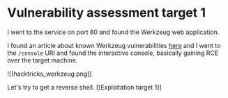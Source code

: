 # Vulnerability assessment target 1

I went to the service on port 80 and found the Werkzeug web application.

I found an article about known Werkzeug vulnerabilities [here](https://book.hacktricks.xyz/pentesting/pentesting-web/werkzeug) and I went to the `/console` URI and found the interactive console, basically gaining RCE over the target machine.

![[hacktricks_werkzeug.png]]

Let's try to get a reverse shell. 
[[Exploitation target 1]]

